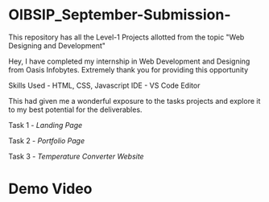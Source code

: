 # OIBSIP_September-Submission-

This repository has all the Level-1 Projects allotted from the topic "Web Designing and Development"

Hey, I have completed my internship in Web Development and Designing from Oasis Infobytes. Extremely thank you for providing this opportunity

Skills Used - HTML, CSS, Javascript
IDE - VS Code Editor 

This had given me a wonderful exposure to the tasks projects and explore it to my best potential for the deliverables.

Task 1 - *Landing Page*

Task 2 - *Portfolio Page*

Task 3 - *Temperature Converter Website*

# Demo Video


